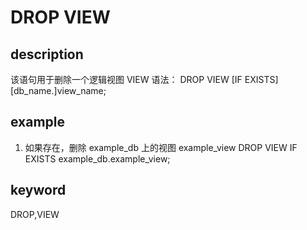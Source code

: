 # DROP VIEW

## description

该语句用于删除一个逻辑视图 VIEW
语法：
DROP VIEW [IF EXISTS]
[db_name.]view_name;

## example

1. 如果存在，删除 example_db 上的视图 example_view
DROP VIEW IF EXISTS example_db.example_view;

## keyword

DROP,VIEW

